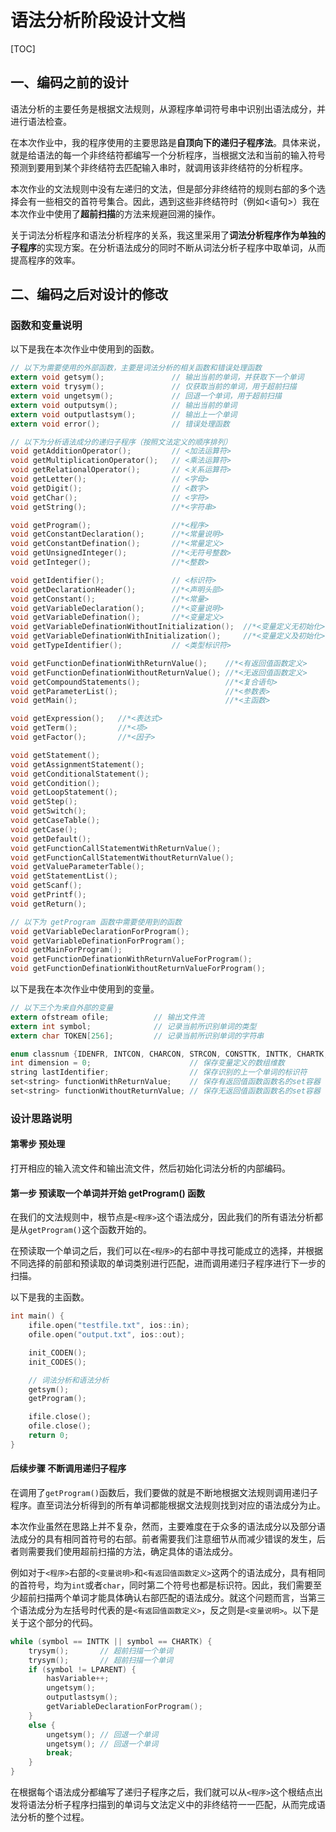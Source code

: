 # 语法分析阶段设计文档



[TOC]

## 一、编码之前的设计

语法分析的主要任务是根据文法规则，从源程序单词符号串中识别出语法成分，并进行语法检查。

在本次作业中，我的程序使用的主要思路是**自顶向下的递归子程序法**。具体来说，就是给语法的每一个非终结符都编写一个分析程序，当根据文法和当前的输入符号预测到要用到某个非终结符去匹配输入串时，就调用该非终结符的分析程序。

本次作业的文法规则中没有左递归的文法，但是部分非终结符的规则右部的多个选择会有一些相交的首符号集合。因此，遇到这些非终结符时（例如<语句>）我在本次作业中使用了**超前扫描**的方法来规避回溯的操作。

关于词法分析程序和语法分析程序的关系，我这里采用了**词法分析程序作为单独的子程序**的实现方案。在分析语法成分的同时不断从词法分析子程序中取单词，从而提高程序的效率。



## 二、编码之后对设计的修改

### 函数和变量说明

以下是我在本次作业中使用到的函数。

```c
// 以下为需要使用的外部函数，主要是词法分析的相关函数和错误处理函数
extern void getsym();				// 输出当前的单词，并获取下一个单词
extern void trysym();				// 仅获取当前的单词，用于超前扫描
extern void ungetsym();				// 回退一个单词，用于超前扫描
extern void outputsym();			// 输出当前的单词
extern void outputlastsym();		// 输出上一个单词
extern void error();				// 错误处理函数

// 以下为分析语法成分的递归子程序（按照文法定义的顺序排列）
void getAdditionOperator();			// <加法运算符>
void getMultiplicationOperator();	// <乘法运算符>
void getRelationalOperator();		// <关系运算符>
void getLetter();					// <字母>
void getDigit();					// <数字>
void getChar();						// <字符>
void getString();					//*<字符串>

void getProgram();					//*<程序>
void getConstantDeclaration();		//*<常量说明>
void getConstantDefination();		//*<常量定义>
void getUnsignedInteger();			//*<无符号整数>
void getInteger();					//*<整数>

void getIdentifier();				// <标识符>
void getDeclarationHeader();		//*<声明头部>
void getConstant();					//*<常量>
void getVariableDeclaration();		//*<变量说明>
void getVariableDefination();		//*<变量定义>
void getVariableDefinationWithoutInitialization();	//*<变量定义无初始化>
void getVariableDefinationWithInitialization();		//*<变量定义及初始化>
void getTypeIdentifier();			// <类型标识符>

void getFunctionDefinationWithReturnValue();	//*<有返回值函数定义>
void getFunctionDefinationWithoutReturnValue();	//*<无返回值函数定义>
void getCompoundStatements();					//*<复合语句>
void getParameterList();						//*<参数表>
void getMain();									//*<主函数>

void getExpression();	//*<表达式>
void getTerm();			//*<项>
void getFactor();		//*<因子>

void getStatement();
void getAssignmentStatement();
void getConditionalStatement();
void getCondition();
void getLoopStatement();
void getStep();
void getSwitch();
void getCaseTable();
void getCase();
void getDefault();
void getFunctionCallStatementWithReturnValue();
void getFunctionCallStatementWithoutReturnValue();
void getValueParameterTable();
void getStatementList();
void getScanf();
void getPrintf();
void getReturn();

// 以下为 getProgram 函数中需要使用到的函数
void getVariableDeclarationForProgram();
void getVariableDefinationForProgram();
void getMainForProgram();
void getFunctionDefinationWithReturnValueForProgram();
void getFunctionDefinationWithoutReturnValueForProgram();
```

以下是我在本次作业中使用到的变量。

```c
// 以下三个为来自外部的变量
extern ofstream ofile;			// 输出文件流
extern int symbol;				// 记录当前所识别单词的类型
extern char TOKEN[256];			// 记录当前所识别单词的字符串

enum classnum {IDENFR, INTCON, CHARCON, STRCON, CONSTTK, INTTK, CHARTK, VOIDTK, MAINTK, IFTK, ELSETK, SWITCHTK, CASETK, DEFAULTTK, WHILETK, FORTK, SCANFTK, PRINTFTK, RETURNTK, PLUS, MINU, MULT, DIV, LSS, LEQ, GRE, GEQ, EQL, NEQ, COLON, ASSIGN, SEMICN, COMMA, LPARENT, RPARENT, LBRACK, RBRACK, LBRACE, RBRACE};		 // 单词类别编码
int dimension = 0;						// 保存变量定义的数组维数
string lastIdentifier;					// 保存识别的上一个单词的标识符
set<string> functionWithReturnValue;	// 保存有返回值函数函数名的set容器
set<string> functionWithoutReturnValue;	// 保存无返回值函数函数名的set容器
```



### 设计思路说明

#### 第零步 预处理

打开相应的输入流文件和输出流文件，然后初始化词法分析的内部编码。



#### 第一步 预读取一个单词并开始 getProgram() 函数

在我们的文法规则中，根节点是`<程序>`这个语法成分，因此我们的所有语法分析都是从`getProgram()`这个函数开始的。

在预读取一个单词之后，我们可以在`<程序>`的右部中寻找可能成立的选择，并根据不同选择的前部和预读取的单词类别进行匹配，进而调用递归子程序进行下一步的扫描。

以下是我的主函数。

```c
int main() {
	ifile.open("testfile.txt", ios::in);
	ofile.open("output.txt", ios::out);

	init_CODEN();
	init_CODES();

	// 词法分析和语法分析
	getsym();
	getProgram();

	ifile.close();
	ofile.close();
	return 0;
}
```



#### 后续步骤 不断调用递归子程序

在调用了`getProgram()`函数后，我们要做的就是不断地根据文法规则调用递归子程序。直至词法分析得到的所有单词都能根据文法规则找到对应的语法成分为止。

本次作业虽然在思路上并不复杂，然而，主要难度在于众多的语法成分以及部分语法成分的具有相同首符号的右部。前者需要我们注意细节从而减少错误的发生，后者则需要我们使用超前扫描的方法，确定具体的语法成分。

例如对于`<程序>`右部的`<变量说明>`和`<有返回值函数定义>`这两个的语法成分，具有相同的首符号，均为`int`或者`char`，同时第二个符号也都是标识符。因此，我们需要至少超前扫描两个单词才能具体确认右部匹配的语法成分。就这个问题而言，当第三个语法成分为左括号时代表的是`<有返回值函数定义>`，反之则是`<变量说明>`。以下是关于这个部分的代码。

```c
while (symbol == INTTK || symbol == CHARTK) {
	trysym();		// 超前扫描一个单词
	trysym();		// 超前扫描一个单词
	if (symbol != LPARENT) {
		hasVariable++;
		ungetsym();
		outputlastsym();
		getVariableDeclarationForProgram();
	}
	else {	
		ungetsym();	// 回退一个单词
		ungetsym();	// 回退一个单词
		break;
	}
}
```

在根据每个语法成分都编写了递归子程序之后，我们就可以从`<程序>`这个根结点出发将语法分析子程序扫描到的单词与文法定义中的非终结符一一匹配，从而完成语法分析的整个过程。



